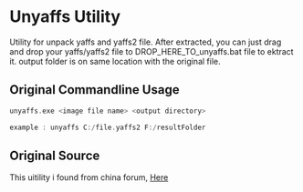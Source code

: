 # Unyaffs Utility

Utility for unpack yaffs and yaffs2 file.
After extracted, you can just drag and drop your yaffs/yaffs2 file to DROP_HERE_TO_unyaffs.bat file to ektract it.
output folder is on same location with the original file.

## Original Commandline Usage

```c++
unyaffs.exe <image file name> <output directory>
```
```c++
example : unyaffs C:/file.yaffs2 F:/resultFolder
```

## Original Source

This uitility i found from china forum, [Here](https://www.anxz.com/down/75584.html)

